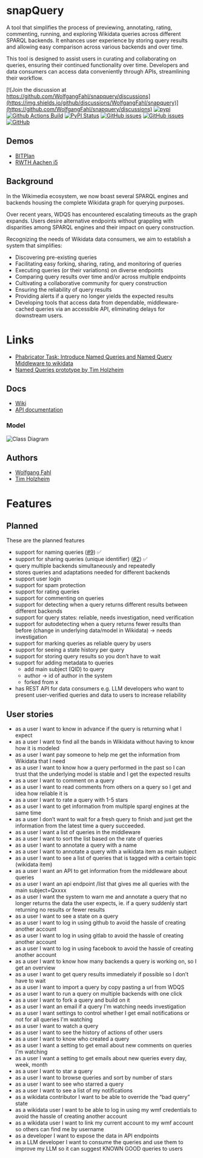 # snapQuery

A tool that simplifies the process of previewing, annotating, rating, commenting, running, and exploring Wikidata
queries across different SPARQL backends. It enhances user experience by storing query results and allowing easy
comparison across various backends and over time.

This tool is designed to assist users in curating and collaborating on queries, ensuring their continued functionality
over time. Developers and data consumers can access data conveniently through APIs, streamlining their workflow.

[![Join the discussion at https://github.com/WolfgangFahl/snapquery/discussions](https://img.shields.io/github/discussions/WolfgangFahl/snapquery)](https://github.com/WolfgangFahl/snapquery/discussions)
[![pypi](https://img.shields.io/pypi/pyversions/snapquery)](https://pypi.org/project/snapquery/)
[![Github Actions Build](https://github.com/WolfgangFahl/snapquery/actions/workflows/build.yml/badge.svg)](https://github.com/WolfgangFahl/snapquery/actions/workflows/build.yml)
[![PyPI Status](https://img.shields.io/pypi/v/snapquery.svg)](https://pypi.python.org/pypi/snapquery/)
[![GitHub issues](https://img.shields.io/github/issues/WolfgangFahl/snapquery.svg)](https://github.com/WolfgangFahl/snapquery/issues)
[![GitHub issues](https://img.shields.io/github/issues-closed/WolfgangFahl/snapquery.svg)](https://github.com/WolfgangFahl/snapquery/issues/?q=is%3Aissue+is%3Aclosed)
[![GitHub](https://img.shields.io/github/license/WolfgangFahl/snapquery)](https://www.apache.org/licenses/LICENSE-2.0)

## Demos

* [BITPlan](https://snapquery.bitplan.com)
* [RWTH Aachen i5](https://snapquery.wikidata.dbis.rwth-aachen.de/)

## Background

In the Wikimedia ecosystem, we now boast several SPARQL engines and backends housing the complete Wikidata graph for
querying purposes.

Over recent years, WDQS has encountered escalating timeouts as the graph expands. Users desire alternative endpoints
without grappling with disparities among SPARQL engines and their impact on query construction.

Recognizing the needs of Wikidata data consumers, we aim to establish a system that simplifies:

- Discovering pre-existing queries
- Facilitating easy forking, sharing, rating, and monitoring of queries
- Executing queries (or their variations) on diverse endpoints
- Comparing query results over time and/or across multiple endpoints
- Cultivating a collaborative community for query construction
- Ensuring the reliability of query results
- Providing alerts if a query no longer yields the expected results
- Developing tools that access data from dependable, middleware-cached
  queries via an accessible API, eliminating delays for downstream users.

# Links

* [Phabricator Task: Introduce Named Queries and Named Query Middleware to wikidata](https://phabricator.wikimedia.org/T363894)
* [Named Queries prototype by Tim Holzheim](https://github.com/tholzheim/named-queries/tree/master)

## Docs

* [Wiki](https://wiki.bitplan.com/index.php/Snapquery)
* [API documentation](https://snapquery.bitplan.com/docs)

### Model

![Class Diagram](http://www.plantuml.com/plantuml/proxy?src=https://raw.githubusercontent.com/WolfgangFahl/snapquery/main/snapquery.puml?fmt=svg&version=2)

## Authors

* [Wolfgang Fahl](http://www.bitplan.com/Wolfgang_Fahl)
* [Tim Holzheim](https://rwthcontacts.rwth-aachen.de/person/PER-46LT8TU)

# Features

## Planned

These are the planned features

* support for naming queries ([#9][i9]) ✅
* support for sharing queries (unique identifier) ([#2][i2]) ✅
* query multiple backends simultaneously and repeatedly
* stores queries and adaptations needed for different backends
* support user login
* support for spam protection
* support for rating queries
* support for commenting on queries
* support for detecting when a query returns different results between different backends
* support for query states: reliable, needs investigation, need verification
* support for autodetecting when a query returns fewer results than before (change in underlying data/model in
  Wikidata) -> needs investigation
* support for marking queries as reliable query by users
* support for seeing a state history per query
* support for storing query results so you don’t have to wait
* support for adding metadata to queries
    * add main subject (QID) to query
    * author -> id of author in the system
    * forked from x
* has REST API for data consumers e.g. LLM developers who want to present user-verified queries and data to users to
  increase reliability

## User stories

* as a user I want to know in advance if the query is returning what I expect
* as a user I want to find all the bands in Wikidata without having to know how it is modeled
* as a user I want pay someone to help me get the information from Wikidata that I need
* as a user I want to know how a query performed in the past so I can trust that the underlying model is stable and I
  get the expected results
* as a user I want to comment on a query
* as a user I want to read comments from others on a query so I get and idea how reliable it is
* as a user I want to rate a query with 1-5 stars
* as a user I want to get information from multiple sparql engines at the same time
* as a user I don’t want to wait for a fresh query to finish and just get the information from the latest time a query
  succeeded.
* as a user I want a list of queries in the middleware
* as a user I want to sort the list based on the rate of queries
* as a user I want to annotate a query with a name
* as a user I want to annotate a query with a wikidata item as main subject
* as a user I want to see a list of queries that is tagged with a certain topic (wikidata item)
* as a user I want an API to get information from the middleware about queries
* as a user I want an api endpoint /list that gives me all queries with the main subject=Qxxxx
* as a user I want the system to warn me and annotate a query that no longer returns the data the user expects, ie. if a
  query suddenly start returning no results or fewer results
* as a user I want to see a state on a query
* as a user I want to log in using github to avoid the hassle of creating another account
* as a user I want to log in using gitlab to avoid the hassle of creating another account
* as a user I want to log in using facebook to avoid the hassle of creating another account
* as a user I want to know how many backends a query is working on, so I get an overview
* as a user I want to get query results immediately if possible so I don’t have to wait
* as a user I want to import a query by copy pasting a url from WDQS
* as a user I want to run a query on multiple backends with one click
* as a user I want to fork a query and build on it
* as a user I want an email if a query I'm watching needs investigation
* as a user I want settings to control whether I get email notifications or not for all queries I'm watching
* as a user I want to watch a query
* as a user I want to see the history of actions of other users
* as a user I want to know who created a query
* as a user I want a setting to get email about new comments on queries I'm watching
* as a user I want a setting to get emails about new queries every day, week, month
* as a user I want to star a query
* as a user I want to browse queries and sort by number of stars
* as a user I want to see who starred a query
* as a user I want to see a list of my notifications
* as a wikidata contributor I want to be able to override the “bad query” state
* as a wikidata user I want to be able to log in using my wmf credentials to avoid the hassle of creating another
  account
* as a wikidata user I want to link my current account to my wmf account so others can find me by username
* as a developer I want to expose the data in API endpoints
* as a LLM developer I want to consume the queries and use them to improve my LLM so it can suggest KNOWN GOOD queries
  to users

[i9]: https://github.com/WolfgangFahl/snapquery/issues/9

[i8]: https://github.com/WolfgangFahl/snapquery/issues/8

[i7]: https://github.com/WolfgangFahl/snapquery/issues/7

[i6]: https://github.com/WolfgangFahl/snapquery/issues/6

[i5]: https://github.com/WolfgangFahl/snapquery/issues/5

[i4]: https://github.com/WolfgangFahl/snapquery/issues/4

[i3]: https://github.com/WolfgangFahl/snapquery/issues/3

[i2]: https://github.com/WolfgangFahl/snapquery/issues/2

[i1]: https://github.com/WolfgangFahl/snapquery/issues/1
